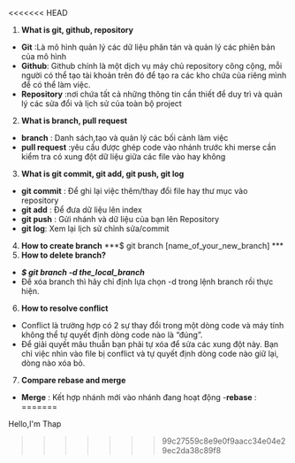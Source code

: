 <<<<<<< HEAD
1. **What is git, github, repository**
- **Git** :Là mô hình quản lý các dữ liệu phân tán và quản lý các phiên bản của mô hình
- **Github**: Github chính là một dịch vụ máy chủ repository công cộng, mỗi người có thể tạo tài khoản trên đó để tạo ra các kho chứa của riêng mình để có thể làm việc.
- **Repository** :nơi chứa tất cả những thông tin cần thiết để duy trì và quản lý các sửa đổi và lịch sử của toàn bộ project
2. **What is branch, pull request**
- **branch** : Danh sách,tạo và quản lý các bối cảnh làm việc
- **pull request** :yêu cầu được ghép code vào nhánh trước khi merse cần kiểm tra có xung đột dữ liệu giữa các file vào hay không
3. **What is git commit, git add, git push, git log**
- **git commit** : Để ghi lại việc thêm/thay đổi file hay thư mục vào repository
- **git add** : Để đưa dữ liệu lên index
- **git push** : Gửi nhánh và dữ liệu của bạn lên Repository
- **git log**: Xem lại lịch sử chỉnh sửa/commit
4. **How to create branch** 
***$ git branch [name_of_your_new_branch] ***
5. **How to delete branch?**
- ***$ git branch -d the_local_branch***
- Để xóa branch thì hãy chỉ định lựa chọn -d trong lệnh branch rồi thực hiện.
6.  **How to resolve conflict**
- Conflict là trường hợp có 2 sự thay đổi trong một dòng code và máy tính không thể tự quyết định dòng code nào là “đúng”.
- Để giải quyết mâu thuẫn bạn phải tự xóa để sửa các xung đột này. Bạn chỉ việc nhìn vào file bị conflict và tự quyết định dòng code nào giữ lại, dòng nào xóa bỏ.
7.  **Compare rebase and merge**
- **Merge** : Kết hợp nhánh mới vào nhánh đang hoạt động
-**rebase** :
=======

Hello,I'm Thap
>>>>>>> 99c27559c8e9e0f9aacc34e04e29ec2da38c89f8
